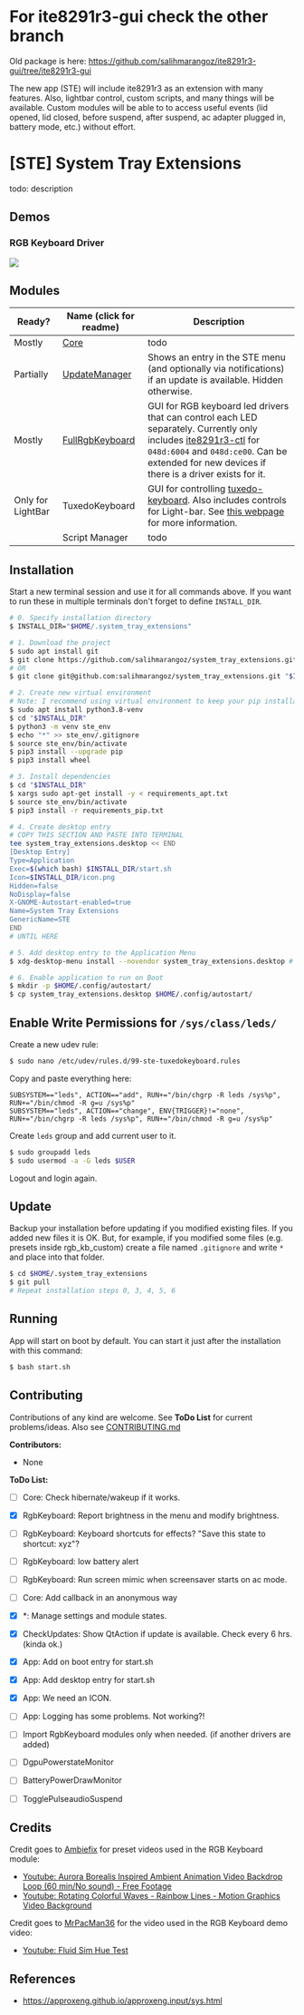 # For ite8291r3-gui check the other branch

Old package is here: https://github.com/salihmarangoz/ite8291r3-gui/tree/ite8291r3-gui

The new app (STE) will include ite8291r3 as an extension with many features. Also, lightbar control, custom scripts, and many things will be available. Custom modules will be able to to access useful events (lid opened, lid closed, before suspend, after suspend, ac adapter plugged in, battery mode, etc.) without effort.



# [STE] System Tray Extensions

todo: description



## Demos

### RGB Keyboard Driver

[![](https://img.youtube.com/vi/3v0SmxLNwq4/maxresdefault.jpg)](https://youtu.be/3v0SmxLNwq4)



## Modules

| Ready?            | Name (click for readme)                          | Description                                                  |
| ----------------- | ------------------------------------------------ | ------------------------------------------------------------ |
| Mostly            | [Core](modules/Core/README.md)                   | todo                                                         |
| Partially         | [UpdateManager](modules/UpdateManager/README.md) | Shows an entry in the STE menu (and optionally via notifications) if an update is available. Hidden otherwise. |
| Mostly            | [FullRgbKeyboard](modules/RgbKeyboard/README.md) | GUI for RGB keyboard led drivers that can control each LED separately. Currently only includes [ite8291r3-ctl](https://github.com/pobrn/ite8291r3-ctl) for `048d:6004` and `048d:ce00`. Can be extended for new devices if there is a driver exists for it. |
| Only for LightBar | TuxedoKeyboard                                   | GUI for controlling [tuxedo-keyboard](https://github.com/tuxedocomputers/tuxedo-keyboard). Also includes controls for Light-bar. See [this webpage](https://www.tuxedocomputers.com/en/Infos/Help-Support/Instructions/Installation-of-keyboard-drivers-for-TUXEDO-Computers-models-with-RGB-keyboard-.tuxedo) for more information. |
|                   | Script Manager                                   | todo                                                         |



## Installation

Start a new terminal session and use it for all commands above. If you want to run these in multiple terminals don't forget to define `INSTALL_DIR`.

```bash
# 0. Specify installation directory
$ INSTALL_DIR="$HOME/.system_tray_extensions"

# 1. Download the project
$ sudo apt install git
$ git clone https://github.com/salihmarangoz/system_tray_extensions.git "$INSTALL_DIR"
# OR
$ git clone git@github.com:salihmarangoz/system_tray_extensions.git "$INSTALL_DIR"

# 2. Create new virtual environment
# Note: I recommend using virtual environment to keep your pip installations clean
$ sudo apt install python3.8-venv
$ cd "$INSTALL_DIR"
$ python3 -m venv ste_env
$ echo "*" >> ste_env/.gitignore
$ source ste_env/bin/activate
$ pip3 install --upgrade pip
$ pip3 install wheel

# 3. Install dependencies
$ cd "$INSTALL_DIR"
$ xargs sudo apt-get install -y < requirements_apt.txt
$ source ste_env/bin/activate
$ pip3 install -r requirements_pip.txt

# 4. Create desktop entry
# COPY THIS SECTION AND PASTE INTO TERMINAL
tee system_tray_extensions.desktop << END
[Desktop Entry]
Type=Application
Exec=$(which bash) $INSTALL_DIR/start.sh
Icon=$INSTALL_DIR/icon.png
Hidden=false
NoDisplay=false
X-GNOME-Autostart-enabled=true
Name=System Tray Extensions
GenericName=STE
END
# UNTIL HERE

# 5. Add desktop entry to the Application Menu
$ xdg-desktop-menu install --novendor system_tray_extensions.desktop # Add the desktop entry to the apps menu

# 6. Enable application to run on Boot
$ mkdir -p $HOME/.config/autostart/
$ cp system_tray_extensions.desktop $HOME/.config/autostart/
```



## Enable Write Permissions for `/sys/class/leds/`

Create a new udev rule:

```bash
$ sudo nano /etc/udev/rules.d/99-ste-tuxedokeyboard.rules
```

Copy and paste everything here:

```
SUBSYSTEM=="leds", ACTION=="add", RUN+="/bin/chgrp -R leds /sys%p", RUN+="/bin/chmod -R g=u /sys%p"
SUBSYSTEM=="leds", ACTION=="change", ENV{TRIGGER}!="none", RUN+="/bin/chgrp -R leds /sys%p", RUN+="/bin/chmod -R g=u /sys%p"
```

Create `leds` group and add current user to it. 

```bash
$ sudo groupadd leds
$ sudo usermod -a -G leds $USER
```

Logout and login again.



## Update

Backup your installation before updating if you modified existing files. If you added new files it is OK. But, for example, if you modified some files (e.g. presets inside rgb_kb_custom) create a file named `.gitignore` and write `*` and place into that folder.

```bash
$ cd $HOME/.system_tray_extensions
$ git pull
# Repeat installation steps 0, 3, 4, 5, 6
```



## Running

App will start on boot by default. You can start it just after the installation with this command:

```bash
$ bash start.sh
```



## Contributing

Contributions of any kind are welcome. See **ToDo List** for current problems/ideas. Also see [CONTRIBUTING.md](CONTRIBUTING.md)

**Contributors:**

- None

**ToDo List:**

- [ ] Core: Check hibernate/wakeup if it works.
- [x] RgbKeyboard: Report brightness in the menu and modify brightness.
- [ ] RgbKeyboard: Keyboard shortcuts for effects? "Save this state to shortcut: xyz"?
- [ ] RgbKeyboard: low battery alert
- [ ] RgbKeyboard: Run screen mimic when screensaver starts on ac mode.
- [ ] Core: Add callback in an anonymous way
- [x] *: Manage settings and module states.
- [x] CheckUpdates: Show QtAction if update is available. Check every 6 hrs. (kinda ok.)
- [x] App: Add on boot entry for start.sh
- [x] App: Add desktop entry for start.sh
- [x] App: We need an ICON.
- [ ] App: Logging has some problems. Not working?!
- [ ] Import RgbKeyboard modules only when needed. (if another drivers are added)
- [ ] DgpuPowerstateMonitor
- [ ] BatteryPowerDrawMonitor
- [ ] TogglePulseaudioSuspend



## Credits

Credit goes to [Ambiefix](https://www.youtube.com/channel/UCnwLT9GEwbzfjPusVKtxacA) for preset videos used in the RGB Keyboard module:

- [Youtube: Aurora Borealis Inspired Ambient Animation Video Backdrop Loop (60 min/No sound) - Free Footage](https://www.youtube.com/watch?v=X6PLRiil2F4)
- [Youtube: Rotating Colorful Waves - Rainbow Lines - Motion Graphics Video Background](https://www.youtube.com/watch?v=sTsO_NMjb3o)

Credit goes to [MrPacMan36](https://www.youtube.com/channel/UC7GfgbTJuA6_gi2XEaBcNRw) for the video used in the RGB Keyboard demo video:

- [Youtube: Fluid Sim Hue Test](https://www.youtube.com/watch?v=qC0vDKVPCrw)



## References

- https://approxeng.github.io/approxeng.input/sys.html
